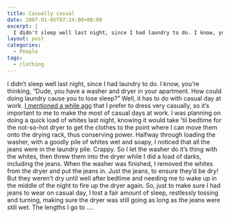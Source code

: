 ```yaml
---
title: Casually casual
date: 2007-01-05T07:24:00+00:00
excerpt: |
  I didn't sleep well last night, since I had laundry to do. I know, you're thinking, "Dude, you have a washer and
layout: post
categories:
  - People
tags:
  - clothing
---
```

I didn&#8217;t sleep well last night, since I had laundry to do. I know, you&#8217;re thinking, &#8220;Dude, you have a washer and dryer in your apartment. How could doing laundry cause you to lose sleep?&#8221; Well, it has to do with casual day at work. [I mentioned a while ago](/dress-like-a-slob.html) that I prefer to dress very casually, so it&#8217;s important to me to make the most of casual days at work. I was planning on doing a quick load of whites last night, knowing it would take &#8217;til bedtime for the not-so-hot dryer to get the clothes to the point where I can move them onto the drying rack, thus conserving power. Halfway through loading the washer, with a goodly pile of whites wet and soapy, I noticed that all the jeans were in the laundry pile. Crappy. So I let the washer do it&#8217;s thing with the whites, then threw them into the dryer while I did a load of darks, including the jeans. When the washer was finished, I removed the whites from the dryer and put the jeans in. Just the jeans, to ensure they&#8217;d be dry! But they weren&#8217;t dry until well after bedtime and needing me to wake up in the middle of the night to fire up the dryer again. So, just to make sure I had jeans to wear on casual day, I lost a fair amount of sleep, restlessly tossing and turning, making sure the dryer was still going as long as the jeans were still wet. The lengths I go to &#8230;.
